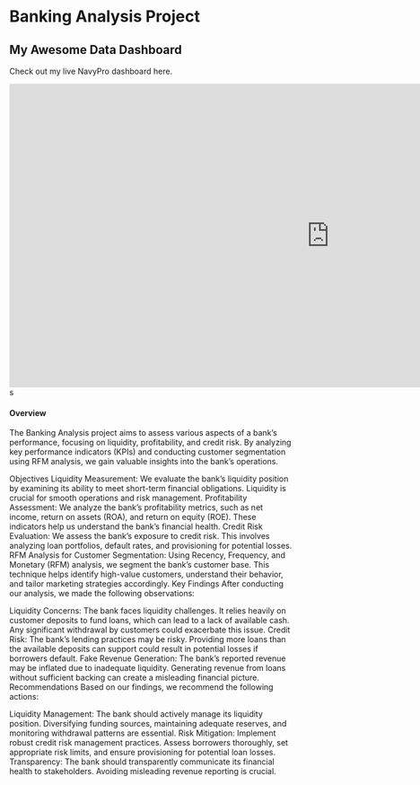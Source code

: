 # Banking Analysis Project
## My Awesome Data Dashboard

Check out my live NavyPro dashboard here.
<iframe title="final" width="1140" height="541.25" src="https://app.powerbi.com/reportEmbed?reportId=fc21fc03-03ed-460d-98ac-3ffec7a57ed6&autoAuth=true&ctid=ba72b5b5-281c-4984-b8f0-7dd8cca3385e" frameborder="0" allowFullScreen="true"></iframe>
s

#### Overview
The Banking Analysis project aims to assess various aspects of a bank’s performance, focusing on liquidity, profitability, and credit risk. By analyzing key performance indicators (KPIs) and conducting customer segmentation using RFM analysis, we gain valuable insights into the bank’s operations.

Objectives
Liquidity Measurement: We evaluate the bank’s liquidity position by examining its ability to meet short-term financial obligations. Liquidity is crucial for smooth operations and risk management.
Profitability Assessment: We analyze the bank’s profitability metrics, such as net income, return on assets (ROA), and return on equity (ROE). These indicators help us understand the bank’s financial health.
Credit Risk Evaluation: We assess the bank’s exposure to credit risk. This involves analyzing loan portfolios, default rates, and provisioning for potential losses.
RFM Analysis for Customer Segmentation: Using Recency, Frequency, and Monetary (RFM) analysis, we segment the bank’s customer base. This technique helps identify high-value customers, understand their behavior, and tailor marketing strategies accordingly.
Key Findings
After conducting our analysis, we made the following observations:

Liquidity Concerns: The bank faces liquidity challenges. It relies heavily on customer deposits to fund loans, which can lead to a lack of available cash. Any significant withdrawal by customers could exacerbate this issue.
Credit Risk: The bank’s lending practices may be risky. Providing more loans than the available deposits can support could result in potential losses if borrowers default.
Fake Revenue Generation: The bank’s reported revenue may be inflated due to inadequate liquidity. Generating revenue from loans without sufficient backing can create a misleading financial picture.
Recommendations
Based on our findings, we recommend the following actions:

Liquidity Management: The bank should actively manage its liquidity position. Diversifying funding sources, maintaining adequate reserves, and monitoring withdrawal patterns are essential.
Risk Mitigation: Implement robust credit risk management practices. Assess borrowers thoroughly, set appropriate risk limits, and ensure provisioning for potential loan losses.
Transparency: The bank should transparently communicate its financial health to stakeholders. Avoiding misleading revenue reporting is crucial.
